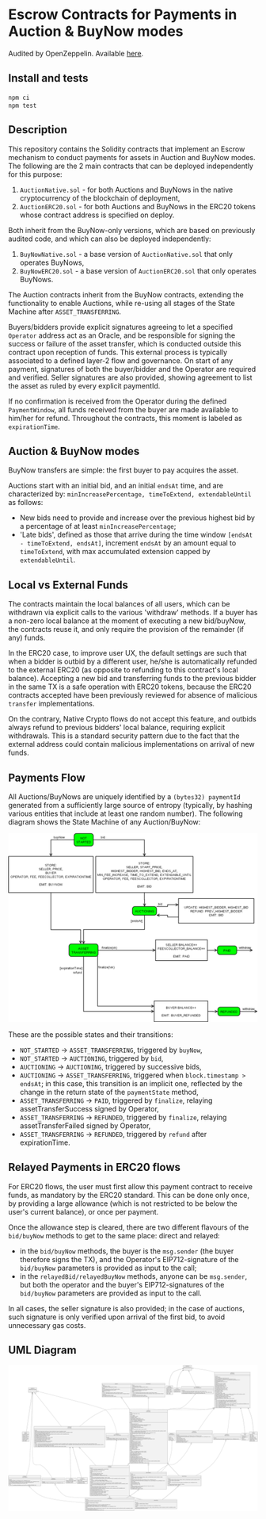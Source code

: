 # Escrow Contracts for Payments in Auction & BuyNow modes

Audited by OpenZeppelin. Available [here](./audit/FreeverseCryptoPaymentsAuditReport.pdf).

## Install and tests
```
npm ci 
npm test
```

## Description

This repository contains the Solidity contracts that implement an Escrow mechanism to conduct payments for assets in Auction and BuyNow modes. The following are the 2 main contracts that can be deployed independently for this purpose:

1. `AuctionNative.sol` - for both Auctions and BuyNows in the native cryptocurrency of the blockchain of deployment,
1. `AuctionERC20.sol` - for both Auctions and BuyNows in the ERC20 tokens whose contract address is specified on deploy.

Both inherit from the BuyNow-only versions, which are based on previously audited code, and which can also be deployed independently:

1. `BuyNowNative.sol` - a base version of `AuctionNative.sol` that only operates BuyNows,
1. `BuyNowERC20.sol` - a base version of `AuctionERC20.sol` that only operates BuyNows.

The Auction contracts inherit from the BuyNow contracts, extending the functionality to enable Auctions, while re-using all stages of the State Machine after `ASSET_TRANSFERRING`.

Buyers/bidders provide explicit signatures agreeing to let a specified `Operator` address act as an Oracle, and be responsible for signing the success or failure of the asset transfer, which is conducted outside this contract upon reception of funds. This external process is typically associated to a defined layer-2 flow and governance. On start of any payment, signatures of both the buyer/bidder and the Operator are required and verified. Seller signatures are also provided, showing agreement to list the asset as ruled by every explicit paymentId.

If no confirmation is received from the Operator during the defined `PaymentWindow`, all funds received from the buyer are made available to him/her for refund. Throughout the contracts, this moment is labeled as `expirationTime`.


## Auction & BuyNow modes

BuyNow transfers are simple: the first buyer to pay acquires the asset.

Auctions start with an initial bid, and an initial `endsAt` time, and are characterized by: `minIncreasePercentage, timeToExtend, extendableUntil` as follows: 
- New bids need to provide and increase over the previous highest bid by a percentage of at least `minIncreasePercentage`;
- 'Late bids', defined as those that arrive during the time window `[endsAt - timeToExtend, endsAt]`, increment `endsAt` by an amount equal to `timeToExtend`, with max accumulated extension capped by `extendableUntil`.

## Local vs External Funds

The contracts maintain the local balances of all users, which can be withdrawn via explicit calls to the various 'withdraw' methods. If a buyer has a non-zero local balance at the moment of executing a new bid/buyNow, the contracts reuse it, and only require the provision of the remainder (if any) funds.

In the ERC20 case, to improve user UX, the default settings are such that when a bidder is outbid by a different user, he/she is automatically refunded to the external ERC20 (as opposite to refunding to this contract's local balance). Accepting a new bid and transferring funds to the previous bidder in the same TX is a safe operation with ERC20 tokens, because the ERC20 contracts accepted have been previously reviewed for absence of malicious `transfer` implementations. 

On the contrary, Native Crypto flows do not accept this feature, and outbids always refund to previous bidders' local balance, requiring explicit withdrawals. This is a standard security pattern due to the fact that the external address could contain malicious implementations on arrival of new funds.

## Payments Flow

All Auctions/BuyNows are uniquely identified by a `(bytes32) paymentId` generated from a sufficiently large source of entropy (typically, by hashing various entities that include at least one random number). The following diagram shows the State Machine of any Auction/BuyNow:

![AuctionStateMachine](./imgs/auction_payment.png)

These are the possible states and their transitions:

- `NOT_STARTED` -> `ASSET_TRANSFERRING`, triggered by `buyNow`,
- `NOT_STARTED` -> `AUCTIONING`, triggered by `bid`,
- `AUCTIONING` -> `AUCTIONING`, triggered by successive bids,
- `AUCTIONING` -> `ASSET_TRANSFERRING`, triggered when `block.timestamp > endsAt`; in this case, this transition is an implicit one, reflected by the change in the return state of the `paymentState` method,
- `ASSET_TRANSFERRING` -> `PAID`, triggered by `finalize`, relaying assetTransferSuccess signed by Operator,
- `ASSET_TRANSFERRING` -> `REFUNDED`, triggered by `finalize`, relaying assetTransferFailed signed by Operator,
- `ASSET_TRANSFERRING` -> `REFUNDED`, triggered by `refund` after expirationTime.

## Relayed Payments in ERC20 flows

For ERC20 flows, the user must first allow this payment contract to receive funds, as mandatory by the ERC20 standard. This can be done only once, by providing a large allowance (which is not restricted to be below the user's current balance), or once per payment.

Once the allowance step is cleared, there are two different flavours of the `bid/buyNow` methods to get to the same place: direct and relayed:
- in the `bid/buyNow` methods, the buyer is the `msg.sender` (the buyer therefore signs the TX), and the Operator's EIP712-signature of the `bid/buyNow` parameters is provided as input to the call;
- in the `relayedBid/relayedBuyNow` methods, anyone can be `msg.sender`, but both the operator and the buyer's EIP712-signatures of the `bid/buyNow` parameters are provided as input to the call.

In all cases, the seller signature is also provided; in the case of auctions, such signature is only verified upon arrival of the first bid, to avoid unnecessary gas costs.

## UML Diagram

![UML](./imgs/uml.svg)
